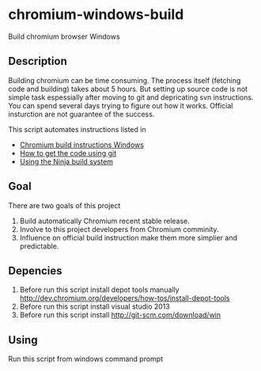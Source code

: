chromium-windows-build
======================

Build chromium browser Windows

Description
----

Building chromium can be time consuming. The process itself (fetching code and building) takes about 5 hours. 
But setting up source code is not simple task espessially after moving to git and depricating svn instructions.  
You can spend several days trying to figure out how it works. Official insturction are not guarantee of the success.

This script automates instructions listed in 
* [Chromium build instructions Windows](http://www.chromium.org/developers/how-tos/build-instructions-windows)
* [How to get the code using git](http://dev.chromium.org/developers/how-tos/get-the-code)
* [Using the Ninja build system ](http://code.google.com/p/chromium/wiki/NinjaBuild)


Goal
---
There are two goals of this project
1. Build automatically Chromium recent stable release.
1. Involve to this project developers from Chromium comminity.
1. Influence on official build instruction make them more simplier and predictable.


Depencies
----

1. Before run this script install depot tools manually http://dev.chromium.org/developers/how-tos/install-depot-tools
1. Before run this script install visual studio 2013
1. Before run this script install http://git-scm.com/download/win

Using
----

Run this script from windows command prompt
